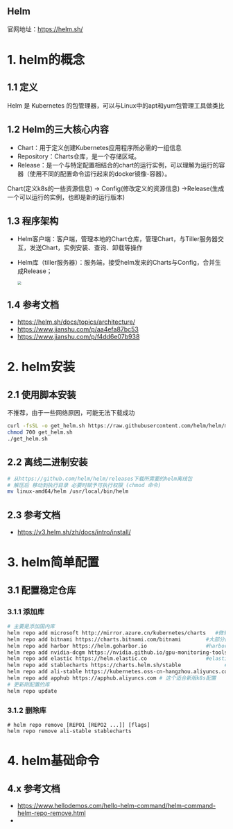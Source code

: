 ## Helm

官网地址：https://helm.sh/

# 1. helm的概念

## 1.1 定义

Helm 是 Kubernetes 的包管理器，可以与Linux中的apt和yum包管理工具做类比

## 1.2 Helm的三大核心内容

- Chart：用于定义创建Kubernetes应用程序所必需的一组信息
- Repository：Charts仓库，是一个存储区域。
- Release：是一个与特定配置相结合的chart的运行实例，可以理解为运行的容器（使用不同的配置命令运行起来的docker镜像-容器）。

Chart(定义k8s的一些资源信息) -> Config(修改定义的资源信息) ->Release(生成一个可以运行的实例，也即是新的运行版本)

## 1.3 程序架构

- Helm客户端：客户端，管理本地的Chart仓库，管理Chart，与Tiller服务器交互，发送Chart，实例安装、查询、卸载等操作

- Helm库（tiller服务器）：服务端，接受helm发来的Charts与Config，合并生成Release；

  <img src="https://upload-images.jianshu.io/upload_images/1709776-539208286fd1bf09.jpg?imageMogr2/auto-orient/strip|imageView2/2/format/webp" style="zoom:50%;" />



## 1.4 参考文档

- https://helm.sh/docs/topics/architecture/
- https://www.jianshu.com/p/aa4efa87bc53
- https://www.jianshu.com/p/f4dd6e07b938

# 2. helm安装

## 2.1 使用脚本安装

不推荐，由于一些网络原因，可能无法下载成功

```sh
curl -fsSL -o get_helm.sh https://raw.githubusercontent.com/helm/helm/main/scripts/get-helm-3
chmod 700 get_helm.sh
./get_helm.sh
```



## 2.2 离线二进制安装

```sh
# 从https://github.com/helm/helm/releases下载所需要的helm离线包
# 解压后 移动到执行目录 必要时赋予可执行权限 (chmod 命令)
mv linux-amd64/helm /usr/local/bin/helm
```



## 2.3 参考文档

- https://v3.helm.sh/zh/docs/intro/install/

# 3. helm简单配置

## 3.1 配置稳定仓库

### 3.1.1 添加库

```sh
# 主要是添加国内库
helm repo add microsoft http://mirror.azure.cn/kubernetes/charts   #微软的很全推荐
helm repo add bitnami https://charts.bitnami.com/bitnami        #大部分都有
helm repo add harbor https://helm.goharbor.io                   #harbor的
helm repo add nvidia-dcgm https://nvidia.github.io/gpu-monitoring-tools/helm-charts    #NVIDIA DCGM的
helm repo add elastic https://helm.elastic.co                   #elastic的 elasticsearch
helm repo add stablecharts https://charts.helm.sh/stable              #不更新了还是有些东西的
helm repo add ali-stable https://kubernetes.oss-cn-hangzhou.aliyuncs.com/charts # 内容部分陈旧，与新版k8s存在诸多不兼容
helm repo add apphub https://apphub.aliyuncs.com # 这个适合新版k8s配置
# 更新刚配置的库
helm repo update
```

### 3.1.2 删除库

```
# helm repo remove [REPO1 [REPO2 ...]] [flags]
helm repo remove ali-stable stablecharts
```

# 4. helm基础命令



## 4.x 参考文档

- https://www.hellodemos.com/hello-helm-command/helm-command-helm-repo-remove.html
- 